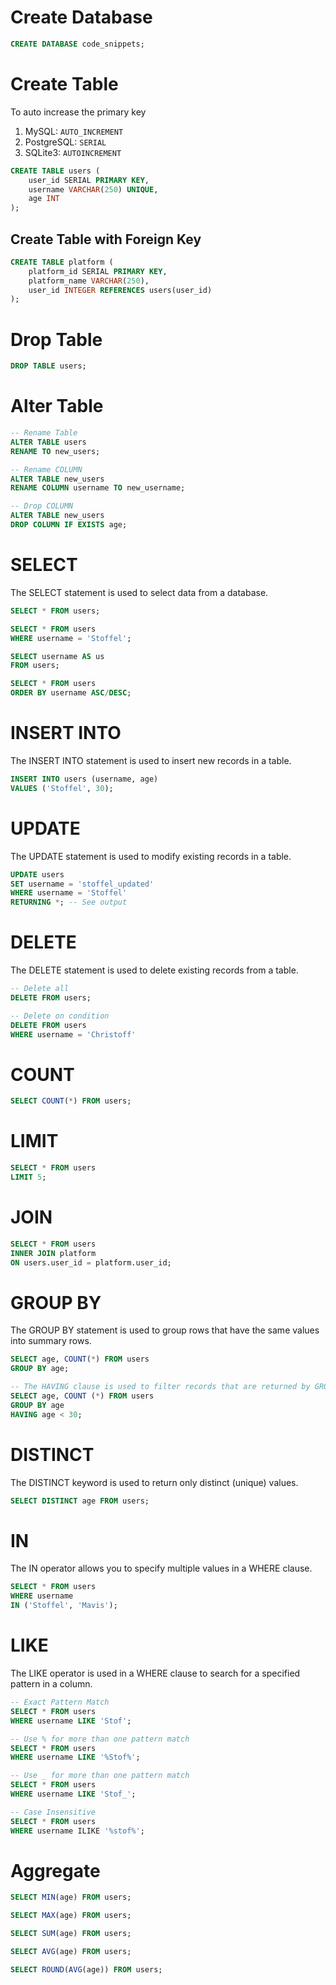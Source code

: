 # Create Database
```sql
CREATE DATABASE code_snippets;
```

# Create Table

To auto increase the primary key
1. MySQL: `AUTO_INCREMENT`
2. PostgreSQL: `SERIAL`
3. SQLite3: `AUTOINCREMENT`
   
```sql
CREATE TABLE users (
    user_id SERIAL PRIMARY KEY,
    username VARCHAR(250) UNIQUE,
    age INT
);
```
## Create Table with Foreign Key
```sql
CREATE TABLE platform (
    platform_id SERIAL PRIMARY KEY,
    platform_name VARCHAR(250),
    user_id INTEGER REFERENCES users(user_id)
);
```

# Drop Table
```sql
DROP TABLE users;
```

# Alter Table
```sql
-- Rename Table
ALTER TABLE users
RENAME TO new_users;

-- Rename COLUMN
ALTER TABLE new_users
RENAME COLUMN username TO new_username;

-- Drop COLUMN
ALTER TABLE new_users
DROP COLUMN IF EXISTS age;
```

# SELECT
The SELECT statement is used to select data from a database.
```sql
SELECT * FROM users;

SELECT * FROM users 
WHERE username = 'Stoffel';

SELECT username AS us 
FROM users;

SELECT * FROM users
ORDER BY username ASC/DESC;
```

# INSERT INTO
The INSERT INTO statement is used to insert new records in a table.
```sql
INSERT INTO users (username, age)
VALUES ('Stoffel', 30);
```

# UPDATE
The UPDATE statement is used to modify existing records in a table.
```sql
UPDATE users
SET username = 'stoffel_updated'
WHERE username = 'Stoffel'
RETURNING *; -- See output
```

# DELETE
The DELETE statement is used to delete existing records from a table.
```sql
-- Delete all
DELETE FROM users;

-- Delete on condition
DELETE FROM users
WHERE username = 'Christoff'
```

# COUNT
```sql
SELECT COUNT(*) FROM users;
```

# LIMIT
```sql
SELECT * FROM users
LIMIT 5;
```

# JOIN
```sql
SELECT * FROM users
INNER JOIN platform
ON users.user_id = platform.user_id;
```

# GROUP BY
The GROUP BY statement is used to group rows that have the same values into summary rows.
```sql
SELECT age, COUNT(*) FROM users
GROUP BY age;

-- The HAVING clause is used to filter records that are returned by GROUP BY
SELECT age, COUNT (*) FROM users
GROUP BY age
HAVING age < 30;
```

# DISTINCT
The DISTINCT keyword is used to return only distinct (unique) values.
```sql
SELECT DISTINCT age FROM users;
```

# IN
The IN operator allows you to specify multiple values in a WHERE clause.
```sql
SELECT * FROM users
WHERE username
IN ('Stoffel', 'Mavis');
```

# LIKE
The LIKE operator is used in a WHERE clause to search for a specified pattern in a column.
```sql
-- Exact Pattern Match
SELECT * FROM users
WHERE username LIKE 'Stof';

-- Use % for more than one pattern match
SELECT * FROM users
WHERE username LIKE '%Stof%';

-- Use _ for more than one pattern match
SELECT * FROM users
WHERE username LIKE 'Stof_';

-- Case Insensitive
SELECT * FROM users
WHERE username ILIKE '%stof%';
```

# Aggregate
```sql
SELECT MIN(age) FROM users;

SELECT MAX(age) FROM users;

SELECT SUM(age) FROM users;

SELECT AVG(age) FROM users;

SELECT ROUND(AVG(age)) FROM users;
```